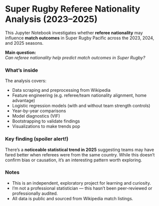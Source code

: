 # Super Rugby Referee Nationality Analysis (2023–2025)

This Jupyter Notebook investigates whether **referee nationality** may influence **match outcomes** in Super Rugby Pacific across the 2023, 2024, and 2025 seasons.

**Main question:**  
*Can referee nationality help predict match outcomes in Super Rugby?*

### What’s inside
The analysis covers:
- Data scraping and preprocessing from Wikipedia
- Feature engineering (e.g. referee/team nationality alignment, home advantage)
- Logistic regression models (with and without team strength controls)
- Year-by-year comparisons
- Model diagnostics (VIF)
- Bootstrapping to validate findings
- Visualizations to make trends pop

### Key finding (spoiler alert!)
There’s a **noticeable statistical trend in 2025** suggesting teams may have fared better when referees were from the same country. While this doesn’t confirm bias or causation, it’s an interesting pattern worth exploring.

### Notes
- This is an independent, exploratory project for learning and curiosity.
- I’m not a professional statistician — this hasn’t been peer-reviewed or professionally audited.
- All data is public and sourced from Wikipedia match listings.
